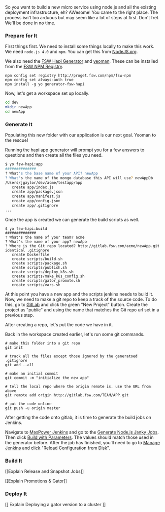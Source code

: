 So you want to build a new micro service using node.js and all the existing deployment infrastructure, eh? AWesome! You came to the right place. The process isn't too arduous but may seem like a lot of steps at first. Don't fret. We'll be done in no time.

### Prepare for It

First things first. We need to install some things locally to make this work. We need `node.js 4.0` and `npm`. You can get this from [NodeJS.org](https://nodejs.org).

We also need the [FSW Hapi Generator](http://gitlab.fsw.com/acme/generator-fsw-hapi/) and [yeoman](http://yeoman.io/). These can be installed from the [FSW NPM Registry](http://proget.fsw.com/npm-feeds/fsw-npm).

```
npm config set registry http://proget.fsw.com/npm/fsw-npm
npm config set always-auth true
npm install -g yo generator-fsw-hapi
```

Now, let's get a workspace set up locally.

```sh
cd dev
mkdir newApp
cd newApp
```

### Generate It

Populating this new folder with our application is our next goal. Yeoman to the rescue!

Running the hapi app generator will prompt you for a few answers to questions and then create all the files you need.

```sh
$ yo fsw-hapi:app
##############
? What's the base name of your API? newApp
? What's the name of the mongo database this API will use? newAppDb
/Users/jgaylor/dev/acme/testapp/app
   create app/index.js
   create app/package.json
   create app/manifest.js
   create app/config.json
   create app/.gitignore
...
```

Once the app is created we can generate the build scripts as well.

```
$ yo fsw-hapi:build
##############
? What's the name of your team? acme
? What's the name of your app? newApp
? Where is the Git repo located? http://gitlab.fsw.com/acme/newApp.git
identical .gitignore
   create Dockerfile
   create scripts/build.sh
   create scripts/package.sh
   create scripts/publish.sh
   create scripts/deploy_k8s.sh
   create scripts/make_k8s_config.sh
   create scripts/gator_promote.sh
   create scripts/vars.sh
```

At this point you have a new app and the scripts jenkins needs to build it. Now, we need to make a git repo to keep a track of the source code. To do this, go to [GitLab](http://gitlab.fsw.com) and click the green "New Project" button. Create the project as "public" and using the name that matches the Git repo url set in a previous step.

After creating a repo, let's put the code we have in it.

Back in the workspace created earlier, let's run some git commands.

```
# make this folder into a git repo
git init

# track all the files except those ignored by the generatoed .gitignore
git add --all

# make an initial commit
git commit -m "initialize the new app"

# tell the local repo where the origin remote is. use the URL from above
git remote add origin http://gitlab.fsw.com/TEAM/APP.git

# put the code online
git push -u origin master
```

After getting the code onto gitlab, it is time to generate the build jobs on Jenkins.

Navigate to [MaxPower Jenkins](http://k8sminion01.fsw.io:31427/) and go to the [Generate Node.js Janky Jobs](http://minion01.tools.k8s.acme:32303/job/Generate%20Node.js%20Janky%20Jobs/). Then click [Build with Parameters](http://minion01.tools.k8s.acme:32303/job/Generate%20Node.js%20Janky%20Jobs/build?delay=0sec). The values should match those used in the generator before. After the job has finished, you'll need to go to [Manage Jenkins](http://minion01.tools.k8s.acme:32303/manage) and click "Reload Configuration from Disk".

### Build It

[[Explain Release and Snapshot Jobs]]

[[Explain Promotions & Gator]]


### Deploy It

[[ Explain Deploying a gator version to a cluster ]]
